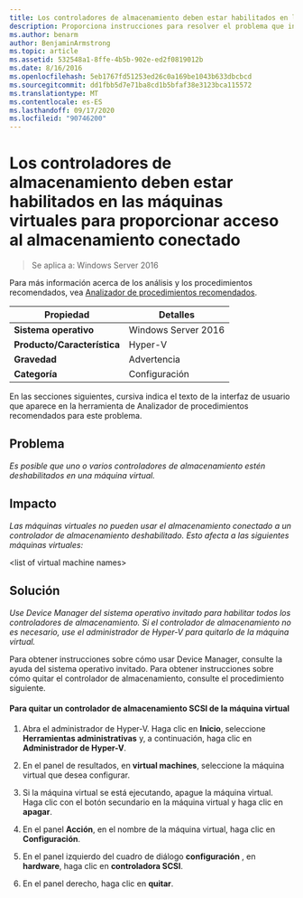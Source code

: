 ```yaml
---
title: Los controladores de almacenamiento deben estar habilitados en las máquinas virtuales para proporcionar acceso al almacenamiento conectado
description: Proporciona instrucciones para resolver el problema que informa esta regla de Analizador de procedimientos recomendados.
ms.author: benarm
author: BenjaminArmstrong
ms.topic: article
ms.assetid: 532548a1-8ffe-4b5b-902e-ed2f0819012b
ms.date: 8/16/2016
ms.openlocfilehash: 5eb1767fd51253ed26c0a169be1043b633dbcbcd
ms.sourcegitcommit: dd1fbb5d7e71ba8cd1b5bfaf38e3123bca115572
ms.translationtype: MT
ms.contentlocale: es-ES
ms.lasthandoff: 09/17/2020
ms.locfileid: "90746200"
---
```

# <a name="storage-controllers-should-be-enabled-in-virtual-machines-to-provide-access-to-attached-storage"></a>Los controladores de almacenamiento deben estar habilitados en las máquinas virtuales para proporcionar acceso al almacenamiento conectado

>Se aplica a: Windows Server 2016

Para más información acerca de los análisis y los procedimientos recomendados, vea [Analizador de procedimientos recomendados](https://go.microsoft.com/fwlink/?LinkId=122786).

|Propiedad|Detalles|
|-|-|
|**Sistema operativo**|Windows Server 2016|
|**Producto/Característica**|Hyper-V|
|**Gravedad**|Advertencia|
|**Categoría**|Configuración|

En las secciones siguientes, cursiva indica el texto de la interfaz de usuario que aparece en la herramienta de Analizador de procedimientos recomendados para este problema.

## <a name="issue"></a>Problema

*Es posible que uno o varios controladores de almacenamiento estén deshabilitados en una máquina virtual.*

## <a name="impact"></a>Impacto

*Las máquinas virtuales no pueden usar el almacenamiento conectado a un controlador de almacenamiento deshabilitado. Esto afecta a las siguientes máquinas virtuales:*

\<list of virtual machine names>

## <a name="resolution"></a>Solución

*Use Device Manager del sistema operativo invitado para habilitar todos los controladores de almacenamiento. Si el controlador de almacenamiento no es necesario, use el administrador de Hyper-V para quitarlo de la máquina virtual.*

Para obtener instrucciones sobre cómo usar Device Manager, consulte la ayuda del sistema operativo invitado. Para obtener instrucciones sobre cómo quitar el controlador de almacenamiento, consulte el procedimiento siguiente.

#### <a name="to-remove-a-scsi-storage-controller-from-the-virtual-machine"></a>Para quitar un controlador de almacenamiento SCSI de la máquina virtual

1.  Abra el administrador de Hyper-V. Haga clic en **Inicio**, seleccione **Herramientas administrativas** y, a continuación, haga clic en **Administrador de Hyper-V**.

2.  En el panel de resultados, en **virtual machines**, seleccione la máquina virtual que desea configurar.

3.  Si la máquina virtual se está ejecutando, apague la máquina virtual. Haga clic con el botón secundario en la máquina virtual y haga clic en **apagar**.

4.  En el panel **Acción**, en el nombre de la máquina virtual, haga clic en **Configuración**.

5.  En el panel izquierdo del cuadro de diálogo **configuración** , en **hardware**, haga clic en **controladora SCSI**.

6.  En el panel derecho, haga clic en **quitar**.



